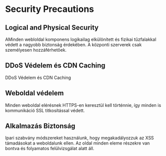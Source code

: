 # Security Precautions

## Logical and Physical Security
AMinden webloldal komponens logikailag elkülönített és  fizikai tűzfalakkal védett a nagyobb biztonság érdekében. A központi szerverek csak személyesen hozzáférhetőek.

## DDoS Védelem és CDN Caching
DDoS Védelem  és CDN Caching

## Weboldal védelem
Minden weboldal elérésnek HTTPS-en keresztül kell történnie, így minden is kommunikáció  SSL titkosítással védett.

## Alkalmazás Biztonság
Ipari szabvány módszereket használunk, hogy megakadályozzuk az  XSS támadásokat a weboldalunk ellen.  Az oldal minden eleme részekre van bontva és folyamatos felülvizsgálat alatt áll.

